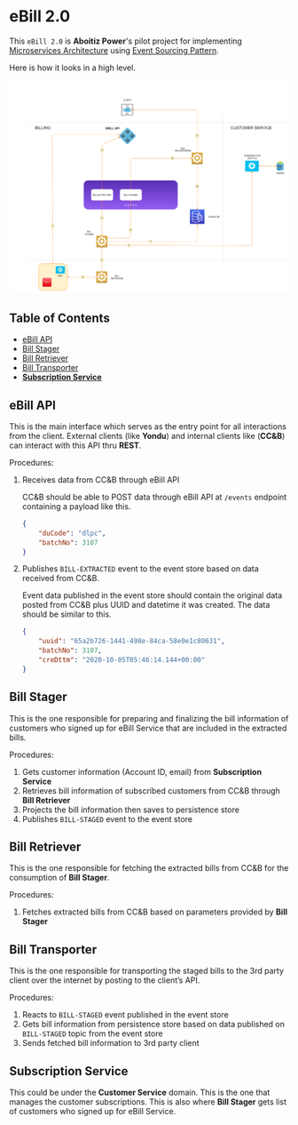 # eBill 2.0

This `eBill 2.0` is **Aboitiz Power**'s pilot project for implementing [Microservices Architecture](https://martinfowler.com/articles/microservices.html) using [Event Sourcing Pattern](https://www.martinfowler.com/eaaDev/EventSourcing.html).

Here is how it looks in a high level.

<img src="https://github.com/sbamihan/build/blob/master/eBill/diagrams/architecture.png" width="1020"></a>
<br/>

## Table of Contents

-   [eBill API](#ebill-api)
-   [Bill Stager](#bill-stager)
-   [Bill Retriever](#bill-retriever)
-   [Bill Transporter](#bill-transporter)
-   [**Subscription Service**](#subscription-service)
	
## eBill API

This is the main interface which serves as the entry point for all interactions from the client. External clients (like **Yondu**) and internal clients like (**CC&B**) can interact with this API thru **REST**.

Procedures:
1.	Receives data from CC&B through eBill API

    CC&B should be able to POST data through eBill API at `/events` endpoint containing a payload like this.

    ```json
    {
        "duCode": "dlpc",
        "batchNo": 3107
    }
    ```
2.	Publishes `BILL-EXTRACTED` event to the event store based on data received from CC&B. 

    Event data published in the event store should contain the original data posted from CC&B plus UUID and datetime it was created. The data should be similar to this.

    ```json
    {
        "uuid": "65a2b726-1441-498e-84ca-58e0e1c80631",
        "batchNo": 3107,
        "creDttm": "2020-10-05T05:46:14.144+00:00"
    }
    ```

## Bill Stager

This is the one responsible for preparing and finalizing the bill information of customers who signed up for eBill Service that are included in the extracted bills.

Procedures:
1.	Gets customer information (Account ID, email) from **Subscription Service**
2.	Retrieves bill information of subscribed customers from CC&B through **Bill Retriever**
3.	Projects the bill information then saves to persistence store
4.	Publishes `BILL-STAGED` event to the event store


## Bill Retriever

This is the one responsible for fetching the extracted bills from CC&B for the consumption of **Bill Stager**.

Procedures:
1.	Fetches extracted bills from CC&B based on parameters provided by **Bill Stager**


## Bill Transporter

This is the one responsible for transporting the staged bills to the 3rd party client over the internet by posting to the client’s API.

Procedures:
1.	Reacts to `BILL-STAGED` event published in the event store
2.	Gets bill information from persistence store based on data published on `BILL-STAGED` topic from the event store
3.	Sends fetched bill information to 3rd party client


## Subscription Service

This could be under the **Customer Service** domain. This is the one that manages the customer subscriptions. This is also where **Bill Stager** gets list of customers who signed up for eBill Service.